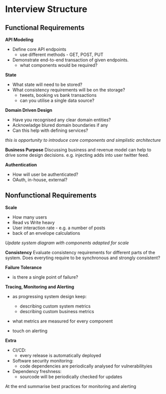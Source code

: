 # Interview Structure
## Functional Requirements
**API Modeling**
- Define core API endpoints
	- use different methods - GET, POST, PUT
- Demonstrate end-to-end transaction of given endpoints. 
	- what components would be required? 

**State**
- What state will need to be stored?
- What consistency requirements will be on the storage?
	- tweets, booking vs bank transactions
	- can you utilise a single data source?

**Domain Driven Design**
- Have you recognised any clear domain entities?
- Acknowladge blured domain boundaries if any
- Can this help with defining services?

*this is opportunity to introduce core components and simplistic architecture*

**Business Purpose**
Discussing business and revenue model can help to drive some design decisions. e.g. injecting adds into user twitter feed.

**Authentication**
- How will user be authenticated?
- OAuth, in-house, external?

## Nonfunctional Requirements
**Scale**
- How many users
- Read vs Write heavy
- User interaction rate - e.g. a number of posts
- back of an envelope calculations

*Update system diagram with components adapted for scale*

**Consistency**
Evaluate consistency requirements for different parts of the system. Does everyting require to be synchronous and strongly consistent?

**Failure Tolerance**
- is there a single point of failure?

**Tracing, Monitoring and Alerting**
- as progressing system design keep:
  - describing custom system metrics
  - describing custom business metrics

- what metrics are measured for every component
- touch on alerting

**Extra**
- CI/CD:
  - every release is automatically deployed
- Software security monitoring:
  - code dependencies are periodically analysed for vulnerabilityies
- Dependency freshness:
  - sourcode will be periodically checked for updates

At the end summarise best practices for monitoring and alerting
